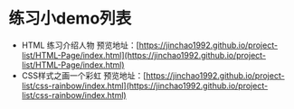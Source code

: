# 练习小demo列表
* HTML 练习介绍人物 预览地址：[https://jinchao1992.github.io/project-list/HTML-Page/index.html](https://jinchao1992.github.io/project-list/HTML-Page/index.html)
* CSS样式之画一个彩虹 预览地址：[https://jinchao1992.github.io/project-list/css-rainbow/index.html](https://jinchao1992.github.io/project-list/css-rainbow/index.html) 
